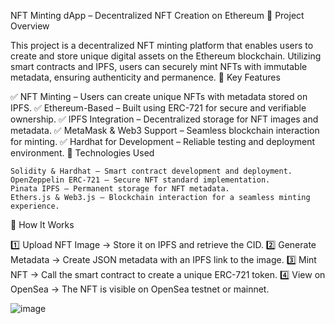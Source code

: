NFT Minting dApp – Decentralized NFT Creation on Ethereum
🔹 Project Overview

This project is a decentralized NFT minting platform that enables users to create and store unique digital assets on the Ethereum blockchain. Utilizing smart contracts and IPFS, users can securely mint NFTs with immutable metadata, ensuring authenticity and permanence.
🔹 Key Features

✅ NFT Minting – Users can create unique NFTs with metadata stored on IPFS.
✅ Ethereum-Based – Built using ERC-721 for secure and verifiable ownership.
✅ IPFS Integration – Decentralized storage for NFT images and metadata.
✅ MetaMask & Web3 Support – Seamless blockchain interaction for minting.
✅ Hardhat for Development – Reliable testing and deployment environment.
🔹 Technologies Used

    Solidity & Hardhat – Smart contract development and deployment.
    OpenZeppelin ERC-721 – Secure NFT standard implementation.
    Pinata IPFS – Permanent storage for NFT metadata.
    Ethers.js & Web3.js – Blockchain interaction for a seamless minting experience.

🔹 How It Works

1️⃣ Upload NFT Image → Store it on IPFS and retrieve the CID.
2️⃣ Generate Metadata → Create JSON metadata with an IPFS link to the image.
3️⃣ Mint NFT → Call the smart contract to create a unique ERC-721 token.
4️⃣ View on OpenSea → The NFT is visible on OpenSea testnet or mainnet.

![image](https://github.com/user-attachments/assets/cbd6f177-ff2d-4e6b-a51d-e6c7294da6c2)

